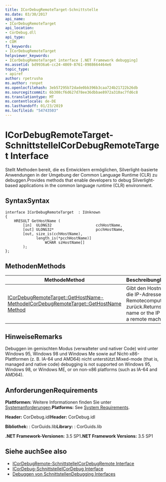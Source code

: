 ```yaml
---
title: ICorDebugRemoteTarget-Schnittstelle
ms.date: 03/30/2017
api_name:
- ICorDebugRemoteTarget
api_location:
- CorDebug.dll
api_type:
- COM
f1_keywords:
- ICorDebugRemoteTarget
helpviewer_keywords:
- ICorDebugRemoteTarget interface [.NET Framework debugging]
ms.assetid: bd9936a6-cc24-4869-8761-0988664464e6
topic_type:
- apiref
author: rpetrusha
ms.author: ronpet
ms.openlocfilehash: 3eb57295b72dade0bb396b3caa724b21722b26db
ms.sourcegitcommit: 6b308cf6d627d78ee36dbbae8972a310ac7fd6c8
ms.translationtype: MT
ms.contentlocale: de-DE
ms.lasthandoff: 01/23/2019
ms.locfileid: "54743503"
---
```

# <a name="icordebugremotetarget-interface"></a><span data-ttu-id="70a28-102">ICorDebugRemoteTarget-Schnittstelle</span><span class="sxs-lookup"><span data-stu-id="70a28-102">ICorDebugRemoteTarget Interface</span></span>
<span data-ttu-id="70a28-103">Stellt Methoden bereit, die es Entwicklern ermöglichen, Silverlight-basierte Anwendungen in der Umgebung der Common Language Runtime (CLR) zu debuggen.</span><span class="sxs-lookup"><span data-stu-id="70a28-103">Provides methods that enable developers to debug Silverlight-based applications in the common language runtime (CLR) environment.</span></span>  
  
## <a name="syntax"></a><span data-ttu-id="70a28-104">Syntax</span><span class="sxs-lookup"><span data-stu-id="70a28-104">Syntax</span></span>  
  
```  
interface ICorDebugRemoteTarget  : IUnknown  
{  
    HRESULT GetHostName (  
        [in]  ULONG32                    cchHostName,  
        [out] ULONG32*                   pcchHostName,  
        [out, size_is(cchHostName),  
              length_is(*pcchHostName)]  
                  WCHAR szHostName[]  
        );  
};  
```  
  
## <a name="methods"></a><span data-ttu-id="70a28-105">Methoden</span><span class="sxs-lookup"><span data-stu-id="70a28-105">Methods</span></span>  
  
|<span data-ttu-id="70a28-106">Methode</span><span class="sxs-lookup"><span data-stu-id="70a28-106">Method</span></span>|<span data-ttu-id="70a28-107">Beschreibung</span><span class="sxs-lookup"><span data-stu-id="70a28-107">Description</span></span>|  
|------------|-----------------|  
|[<span data-ttu-id="70a28-108">ICorDebugRemoteTarget::GetHostName-Methode</span><span class="sxs-lookup"><span data-stu-id="70a28-108">ICorDebugRemoteTarget::GetHostName Method</span></span>](../../../../docs/framework/unmanaged-api/debugging/icordebugremotetarget-gethostname-method.md)|<span data-ttu-id="70a28-109">Gibt den Hostnamen oder die IP-Adresse eines Remotecomputers zurück.</span><span class="sxs-lookup"><span data-stu-id="70a28-109">Returns the host name or the IP address of a remote machine.</span></span>|  
  
## <a name="remarks"></a><span data-ttu-id="70a28-110">Hinweise</span><span class="sxs-lookup"><span data-stu-id="70a28-110">Remarks</span></span>  
 <span data-ttu-id="70a28-111">Debuggen im gemischten Modus (verwalteter und nativer Code) wird unter Windows 95, Windows 98 und Windows Me sowie auf Nicht-x86-Plattformen (z. B. IA-64 und AMD64) nicht unterstützt.</span><span class="sxs-lookup"><span data-stu-id="70a28-111">Mixed-mode (that is, managed and native code) debugging is not supported on Windows 95, Windows 98, or Windows ME, or on non-x86 platforms (such as IA-64 and AMD64).</span></span>  
  
## <a name="requirements"></a><span data-ttu-id="70a28-112">Anforderungen</span><span class="sxs-lookup"><span data-stu-id="70a28-112">Requirements</span></span>  
 <span data-ttu-id="70a28-113">**Plattformen:** Weitere Informationen finden Sie unter [Systemanforderungen](../../../../docs/framework/get-started/system-requirements.md).</span><span class="sxs-lookup"><span data-stu-id="70a28-113">**Platforms:** See [System Requirements](../../../../docs/framework/get-started/system-requirements.md).</span></span>  
  
 <span data-ttu-id="70a28-114">**Header:** CorDebug.idl</span><span class="sxs-lookup"><span data-stu-id="70a28-114">**Header:** CorDebug.idl</span></span>  
  
 <span data-ttu-id="70a28-115">**Bibliothek:** : CorGuids.lib</span><span class="sxs-lookup"><span data-stu-id="70a28-115">**Library:** : CorGuids.lib</span></span>  
  
 <span data-ttu-id="70a28-116">**.NET Framework-Versionen:** 3.5 SP1</span><span class="sxs-lookup"><span data-stu-id="70a28-116">**.NET Framework Versions:** 3.5 SP1</span></span>  
  
## <a name="see-also"></a><span data-ttu-id="70a28-117">Siehe auch</span><span class="sxs-lookup"><span data-stu-id="70a28-117">See also</span></span>
- [<span data-ttu-id="70a28-118">ICorDebugRemote-Schnittstelle</span><span class="sxs-lookup"><span data-stu-id="70a28-118">ICorDebugRemote Interface</span></span>](../../../../docs/framework/unmanaged-api/debugging/icordebugremote-interface.md)
- [<span data-ttu-id="70a28-119">ICorDebug-Schnittstelle</span><span class="sxs-lookup"><span data-stu-id="70a28-119">ICorDebug Interface</span></span>](../../../../docs/framework/unmanaged-api/debugging/icordebug-interface.md)
- [<span data-ttu-id="70a28-120">Debuggen von Schnittstellen</span><span class="sxs-lookup"><span data-stu-id="70a28-120">Debugging Interfaces</span></span>](../../../../docs/framework/unmanaged-api/debugging/debugging-interfaces.md)
